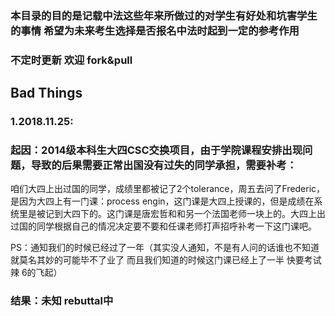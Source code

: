 ### 本目录的目的是记载中法这些年来所做过的对学生有好处和坑害学生的事情 希望为未来考生选择是否报名中法时起到一定的参考作用
### 不定时更新 欢迎 fork&pull


## Bad Things

### 1.2018.11.25:

### 起因：2014级本科生大四CSC交换项目，由于学院课程安排出现问题，导致的后果需要正常出国没有过失的同学承担，需要补考：
咱们大四上出过国的同学，成绩里都被记了2个tolerance，周五去问了Frederic，是因为大四上有一门课：process engin，这门课是大四上授课的，但是成绩在系统里是被记到大四下的。这门课是唐宏哲和和另一个法国老师一块上的。大四上出过国的同学根据自己的情况决定要不要和任课老师打声招呼补考一下这门课吧。

PS：通知我们的时候已经过了一年（其实没人通知，不是有人问的话谁也不知道就莫名其妙的可能毕不了业了 而且我们知道的时候这门课已经上了一半 快要考试辣 6的飞起）

### 结果：未知 rebuttal中
